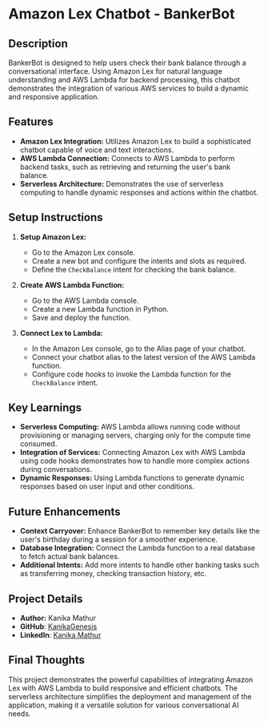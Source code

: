 # Amazon Lex Chatbot - BankerBot

## Description

BankerBot is designed to help users check their bank balance through a conversational interface. Using Amazon Lex for natural language understanding and AWS Lambda for backend processing, this chatbot demonstrates the integration of various AWS services to build a dynamic and responsive application.

## Features

- **Amazon Lex Integration:** Utilizes Amazon Lex to build a sophisticated chatbot capable of voice and text interactions.
- **AWS Lambda Connection:** Connects to AWS Lambda to perform backend tasks, such as retrieving and returning the user's bank balance.
- **Serverless Architecture:** Demonstrates the use of serverless computing to handle dynamic responses and actions within the chatbot.

## Setup Instructions

1. **Setup Amazon Lex:**
   - Go to the Amazon Lex console.
   - Create a new bot and configure the intents and slots as required.
   - Define the `CheckBalance` intent for checking the bank balance.

2. **Create AWS Lambda Function:**
   - Go to the AWS Lambda console.
   - Create a new Lambda function in Python.
   - Save and deploy the function.

3. **Connect Lex to Lambda:**
   - In the Amazon Lex console, go to the Alias page of your chatbot.
   - Connect your chatbot alias to the latest version of the AWS Lambda function.
   - Configure code hooks to invoke the Lambda function for the `CheckBalance` intent.

## Key Learnings

- **Serverless Computing:** AWS Lambda allows running code without provisioning or managing servers, charging only for the compute time consumed.
- **Integration of Services:** Connecting Amazon Lex with AWS Lambda using code hooks demonstrates how to handle more complex actions during conversations.
- **Dynamic Responses:** Using Lambda functions to generate dynamic responses based on user input and other conditions.

## Future Enhancements

- **Context Carryover:** Enhance BankerBot to remember key details like the user's birthday during a session for a smoother experience.
- **Database Integration:** Connect the Lambda function to a real database to fetch actual bank balances.
- **Additional Intents:** Add more intents to handle other banking tasks such as transferring money, checking transaction history, etc.

## Project Details

- **Author:** Kanika Mathur
- **GitHub**: [KanikaGenesis](https://github.com/KanikaGenesis)
- **LinkedIn**: [Kanika Mathur](https://www.linkedin.com/in/kanika-mathur-083080121)

## Final Thoughts

This project demonstrates the powerful capabilities of integrating Amazon Lex with AWS Lambda to build responsive and efficient chatbots. The serverless architecture simplifies the deployment and management of the application, making it a versatile solution for various conversational AI needs.
